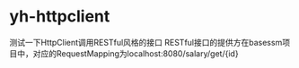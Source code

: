 # yh-httpclient
测试一下HttpClient调用RESTful风格的接口
RESTful接口的提供方在basessm项目中，对应的RequestMapping为localhost:8080/salary/get/{id}

